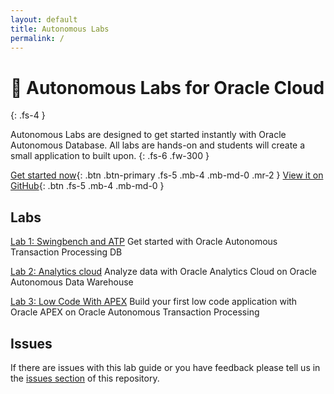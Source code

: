 ```yaml
---
layout: default
title: Autonomous Labs
permalink: /
---
```

# 🚀 Autonomous Labs for Oracle Cloud

{: .fs-4 }

Autonomous Labs are designed to get started instantly with Oracle Autonomous Database. All labs are hands-on and students will create a small application to built upon.
{: .fs-6 .fw-300 }

[Get started now](https://m1nka.github.io/autonomous-labs/lab-1.html){: .btn .btn-primary .fs-5 .mb-4 .mb-md-0 .mr-2 } [View it on GitHub](https://github.com/m1nka/autonomous-labs){: .btn .fs-5 .mb-4 .mb-md-0 }

## Labs

[Lab 1: Swingbench and ATP](https://m1nka.github.io/autonomous-labs/lab-1/lab-1.html) Get started with Oracle Autonomous Transaction Processing DB

[Lab 2: Analytics cloud](https://m1nka.github.io/autonomous-labs/lab-2/lab-2.html) Analyze data with Oracle Analytics Cloud on Oracle Autonomous Data Warehouse

[Lab 3: Low Code With APEX](https://m1nka.github.io/autonomous-labs/lab-3/lab-3.html) Build your first low code application with Oracle APEX on Oracle Autonomous Transaction Processing

## Issues

If there are issues with this lab guide or you have feedback please tell us in the [issues section](https://github.com/m1nka/autonomous-labs-template/issues) of this repository.





